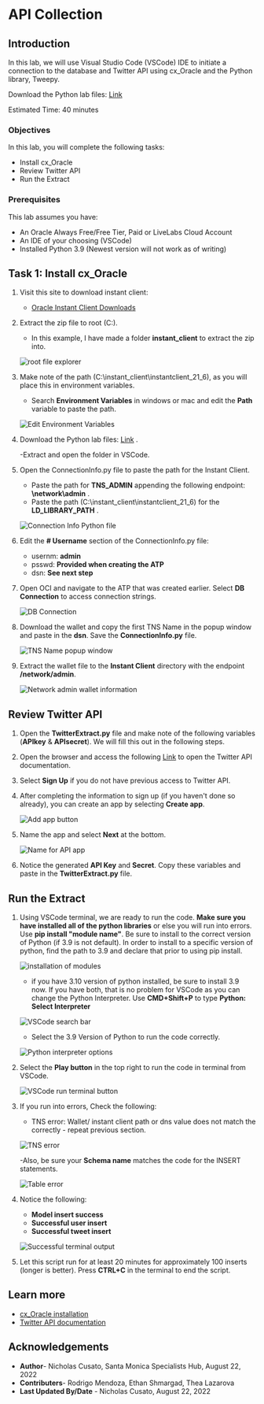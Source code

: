 # API Collection

## Introduction

In this lab, we will use Visual Studio Code (VSCode) IDE to initiate a connection to the database and Twitter API using cx_Oracle and the Python library, Tweepy.  

Download the Python lab files: [Link](https://objectstorage.us-ashburn-1.oraclecloud.com/p/Eu65t2enK53_frfgAx-w3obXQrCob5qWhBuhSLisqfCaeAsnRsBw2YUHDIkNkQ9r/n/orasenatdpltsecitom03/b/Twitter_LL/o/Twitter_LL2.zip)

Estimated Time: 40 minutes


### Objectives

In this lab, you will complete the following tasks:

- Install cx_Oracle
- Review Twitter API
- Run the Extract

### Prerequisites

This lab assumes you have:
- An Oracle Always Free/Free Tier, Paid or LiveLabs Cloud Account
- An IDE of your choosing (VSCode)
- Installed Python 3.9 (Newest version will not work as of writing)

## Task 1: Install cx_Oracle

1. Visit this site to download instant client:
    - [Oracle Instant Client Downloads](https://www.oracle.com/database/technologies/instant-client/downloads.html)

2. Extract the zip file to root (C:\). 

    - In this example, I have made a folder **instant_client** to extract the zip into.

    ![root file explorer](images/root.png)

3. Make note of the path (C:\instant_client\instantclient_21_6), as you will place this in environment variables.
    - Search **Environment Variables** in windows or mac and edit the **Path** variable to paste the path.

    ![Edit Environment Variables](images/environment-variables.png)

4. Download the Python lab files: [Link](https://objectstorage.us-ashburn-1.oraclecloud.com/p/Eu65t2enK53_frfgAx-w3obXQrCob5qWhBuhSLisqfCaeAsnRsBw2YUHDIkNkQ9r/n/orasenatdpltsecitom03/b/Twitter_LL/o/Twitter_LL2.zip) .

    -Extract and open the folder in VSCode.  

5. Open the ConnectionInfo.py file to paste the path for the Instant Client.

    - Paste the path for **TNS_ADMIN** appending the following endpoint: **\network\admin** .
    - Paste the path (C:\instant_client\instantclient_21_6) for the **LD_LIBRARY_PATH** . 

    ![Connection Info Python file](images/path.png)

6. Edit the **# Username** section of the ConnectionInfo.py file:
   
    - usernm: **admin**
    - psswd: **Provided when creating the ATP**
    - dsn: **See next step**

7. Open OCI and navigate to the ATP that was created earlier. Select **DB Connection** to access connection strings.

    ![DB Connection](images/db-connection.png)

8. Download the wallet and copy the first TNS Name in the popup window and paste in the **dsn**. Save the **ConnectionInfo.py** file.

    ![TNS Name popup window](images/connection-string.png)

9. Extract the wallet file to the **Instant Client** directory with the endpoint **/network/admin**.

    ![Network admin wallet information](images/admin-wallet.png)

## Review Twitter API

1. Open the **TwitterExtract.py** file and make note of the following variables (**APIkey** & **APIsecret**). We will fill this out in the following steps.

2. Open the browser and access the following [Link](https://developer.twitter.com/en/docs/twitter-api) to open the Twitter API documentation.

3. Select **Sign Up** if you do not have previous access to Twitter API.

4. After completing the information to sign up (if you haven't done so already), you can create an app by selecting **Create app**.

    ![Add app button](images/add-app.png)

5. Name the app and select **Next** at the bottom. 

    ![Name for API app](images/name-app.png)

6. Notice the generated **API Key** and **Secret**. Copy these variables and paste in the **TwitterExtract.py** file.

## Run the Extract

1. Using VSCode terminal, we are ready to run the code. **Make sure you have installed all of the python libraries** or else you will run into errors. Use **pip install "module name"**. Be sure to install to the correct version of Python (if 3.9 is not default). In order to install to a specific version of python, find the path to 3.9 and declare that prior to using pip install.

    ![installation of modules](images/python-path.png)

    - if you have 3.10 version of python installed, be sure to install 3.9 now. If you have both, that is no problem for VSCode as you can change the Python Interpreter. Use **CMD+Shift+P** to type **Python: Select Interpreter**

    ![VSCode search bar](images/python-interpreter.png)

    - Select the 3.9 Version of Python to run the code correctly.

    ![Python interpreter options](images/python39.png)

2. Select the **Play button** in the top right to run the code in terminal from VSCode.

    ![VSCode run terminal button](images/run-terminal.png)

3. If you run into errors, Check the following:

    - TNS error: Wallet/ instant client path or dns value does not match the correctly - repeat previous section.

    ![TNS error](images/tns-error.png)

    -Also, be sure your **Schema name** matches the code for the INSERT statements.

    ![Table error](images/table-error.png)

20. Notice the following:
    - **Model insert success**
    - **Successful user insert**
    - **Successful tweet insert**

    ![Successful terminal output](images/success.png)

21. Let this script run for at least 20 minutes for approximately 100 inserts (longer is better). Press **CTRL+C** in the terminal to end the script.

## Learn more
- [cx_Oracle installation](https://cx-oracle.readthedocs.io/en/latest/user_guide/installation.html)
- [Twitter API documentation](https://developer.twitter.com/en/docs/twitter-api)

## Acknowledgements

- **Author**- Nicholas Cusato, Santa Monica Specialists Hub, August 22, 2022
- **Contributers**- Rodrigo Mendoza, Ethan Shmargad, Thea Lazarova
- **Last Updated By/Date** - Nicholas Cusato, August 22, 2022